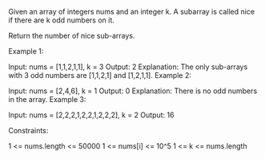 Given an array of integers nums and an integer k. A subarray is called nice if there are k odd numbers on it.

Return the number of nice sub-arrays.

 

Example 1:

Input: nums = [1,1,2,1,1], k = 3
Output: 2
Explanation: The only sub-arrays with 3 odd numbers are [1,1,2,1] and [1,2,1,1].
Example 2:

Input: nums = [2,4,6], k = 1
Output: 0
Explanation: There is no odd numbers in the array.
Example 3:

Input: nums = [2,2,2,1,2,2,1,2,2,2], k = 2
Output: 16
 

Constraints:

1 <= nums.length <= 50000
1 <= nums[i] <= 10^5
1 <= k <= nums.length